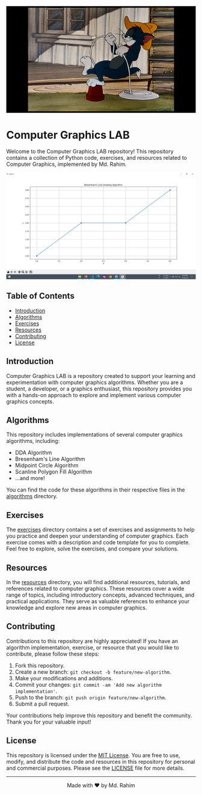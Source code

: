 <div align="center">
  <img src="logo.png" alt="Computer Graphics LAB" width="800">
</div>

# Computer Graphics LAB

Welcome to the Computer Graphics LAB repository! This repository contains a collection of Python code, exercises, and resources related to Computer Graphics, implemented by Md. Rahim.

<div align="center">
  <img src="screenshot.png" alt="Screenshot" width="800">
</div>

## Table of Contents

- [Introduction](#introduction)
- [Algorithms](#algorithms)
- [Exercises](#exercises)
- [Resources](#resources)
- [Contributing](#contributing)
- [License](#license)

## Introduction

Computer Graphics LAB is a repository created to support your learning and experimentation with computer graphics algorithms. Whether you are a student, a developer, or a graphics enthusiast, this repository provides you with a hands-on approach to explore and implement various computer graphics concepts.

## Algorithms

This repository includes implementations of several computer graphics algorithms, including:

- DDA Algorithm
- Bresenham's Line Algorithm
- Midpoint Circle Algorithm
- Scanline Polygon Fill Algorithm
- ...and more!

You can find the code for these algorithms in their respective files in the [algorithms](algorithms) directory.

## Exercises

The [exercises](exercises) directory contains a set of exercises and assignments to help you practice and deepen your understanding of computer graphics. Each exercise comes with a description and code template for you to complete. Feel free to explore, solve the exercises, and compare your solutions.

## Resources

In the [resources](resources) directory, you will find additional resources, tutorials, and references related to computer graphics. These resources cover a wide range of topics, including introductory concepts, advanced techniques, and practical applications. They serve as valuable references to enhance your knowledge and explore new areas in computer graphics.

## Contributing

Contributions to this repository are highly appreciated! If you have an algorithm implementation, exercise, or resource that you would like to contribute, please follow these steps:

1. Fork this repository.
2. Create a new branch: `git checkout -b feature/new-algorithm`.
3. Make your modifications and additions.
4. Commit your changes: `git commit -am 'Add new algorithm implementation'`.
5. Push to the branch: `git push origin feature/new-algorithm`.
6. Submit a pull request.

Your contributions help improve this repository and benefit the community. Thank you for your valuable input!

## License

This repository is licensed under the [MIT License](LICENSE). You are free to use, modify, and distribute the code and resources in this repository for personal and commercial purposes. Please see the [LICENSE](LICENSE) file for more details.

---

<div align="center">
  Made with ❤️ by Md. Rahim
</div>
